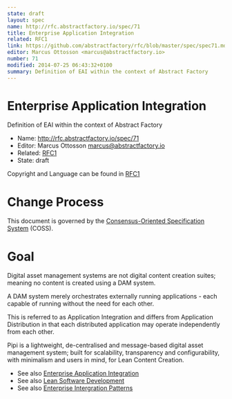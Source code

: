 ```yaml
---
state: draft
layout: spec
name: http://rfc.abstractfactory.io/spec/71
title: Enterprise Application Integration
related: RFC1
link: https://github.com/abstractfactory/rfc/blob/master/spec/spec71.md
editor: Marcus Ottosson <marcus@abstractfactory.io>
number: 71
modified: 2014-07-25 06:43:32+0100
summary: Definition of EAI within the context of Abstract Factory
---
```


# Enterprise Application Integration

Definition of EAI within the context of Abstract Factory

* Name: http://rfc.abstractfactory.io/spec/71
* Editor: Marcus Ottosson <marcus@abstractfactory.io>
* Related: [RFC1](http://rfc.abstractfactory.io/spec/1)
* State: draft

Copyright and Language can be found in [RFC1](http://rfc.abstractfactory.io/spec/1)

# Change Process

This document is governed by the [Consensus-Oriented Specification System](http://www.digistan.org/spec:1/COSS) (COSS).

# Goal

Digital asset management systems are not digital content creation suites; meaning no content is created using a DAM system.

A DAM system merely orchestrates externally running applications - each capable of running without the need for each other.

This is referred to as Application Integration and differs from Application Distribution in that each distributed application may operate independently from each other.

Pipi is a lightweight, de-centralised and message-based digital asset management system; built for scalability, transparency and configurability, with minimalism and users in mind, for Lean Content Creation.

* See also [Enterprise Application Integration][eai]
* See also [Lean Software Development][lsd]
* See also [Enterprise Intergration Patterns][eip]

[eai]: http://en.wikipedia.org/wiki/Enterprise_application_integration
[lsd]: http://en.wikipedia.org/wiki/Lean_software_development
[eip]: http://www.amazon.com/Enterprise-Integration-Patterns-Designing-Deploying/dp/0321200683